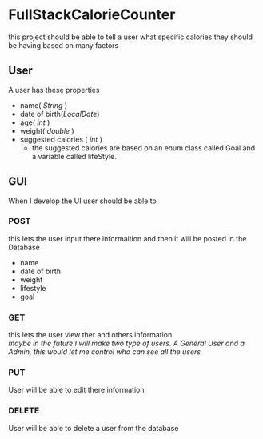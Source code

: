 # FullStackCalorieCounter
this project should be able to tell a user what specific calories they should be having based on many factors

## User
A user has these properties
- name( _String_ )
- date of birth(_LocalDate_)
- age( _int_ )
- weight( _double_ )
- suggested calories ( _int_ )
   - the suggested calories are based on an enum class called Goal and a variable called lifeStyle.
## GUI 
When I develop the UI user should be able to
### POST
  this lets the user input there informaition and then it will be posted in the Database
  - name
  - date of birth
  - weight
  - lifestyle
  - goal
### GET
  this lets the user view ther and others information <br/>
  _maybe in the future I will make two type of users. A General User and a Admin, this would let me control who can see all the users_
### PUT
  User will be able to edit there information
### DELETE
  User will be able to delete a user from the database
  

